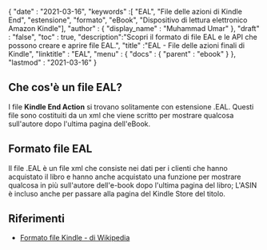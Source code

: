 {
  "date" : "2021-03-16",
  "keywords" :[ "EAL", "File delle azioni di Kindle End", "estensione", "formato", "eBook", "Dispositivo di lettura elettronico Amazon Kindle"],
  "author" : {
    "display_name" : "Muhammad Umar"
},
  "draft" : "false",
  "toc" : true,
  "description":"Scopri il formato di file EAL e le API che possono creare e aprire file EAL.",
  "title" :"EAL - File delle azioni finali di Kindle",
  "linktitle" : "EAL",
  "menu" : {
    "docs" : {
      "parent" : "ebook"
}
},
  "lastmod" : "2021-03-16"
}

## Che cos'è un file EAL? ##

I file **Kindle End Action** si trovano solitamente con estensione .EAL. Questi file sono costituiti da un xml che viene scritto per mostrare qualcosa sull'autore dopo l'ultima pagina dell'eBook.

## Formato file EAL ##

Il file .EAL è un file xml che consiste nei dati per i clienti che hanno acquistato il libro e hanno anche acquistato una funzione per mostrare qualcosa in più sull'autore dell'e-book dopo l'ultima pagina del libro; L'ASIN è incluso anche per passare alla pagina del Kindle Store del titolo.

## Riferimenti ##

* [Formato file Kindle - di Wikipedia](https://en.wikipedia.org/wiki/Kindle_File_Format)


